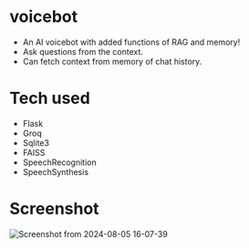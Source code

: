 # voicebot
* An AI voicebot with added functions of RAG and memory!
* Ask questions from the context.
* Can fetch context from memory of chat history.

# Tech used
* Flask
* Groq
* Sqlite3
* FAISS
* SpeechRecognition
* SpeechSynthesis

# Screenshot
![Screenshot from 2024-08-05 16-07-39](https://github.com/user-attachments/assets/f6b14d8d-032c-4370-9c33-09a995ae7b9b)
